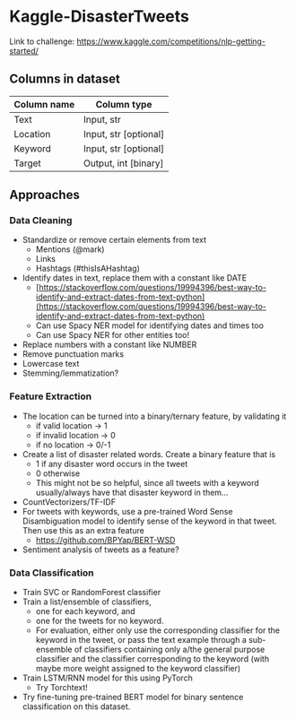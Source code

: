 # Kaggle-DisasterTweets

Link to challenge: https://www.kaggle.com/competitions/nlp-getting-started/

## Columns in dataset

| Column name | Column type |
| --- | --- |
| Text | Input, str |
| Location | Input, str [optional] |
| Keyword | Input, str [optional] |
| Target | Output, int [binary] |

## Approaches

### Data Cleaning

- Standardize or remove certain elements from text
    - Mentions (@mark)
    - Links
    - Hashtags (#thisIsAHashtag)
- Identify dates in text, replace them with a constant like DATE
    - [https://stackoverflow.com/questions/19994396/best-way-to-identify-and-extract-dates-from-text-python](https://stackoverflow.com/questions/19994396/best-way-to-identify-and-extract-dates-from-text-python)
    - Can use Spacy NER model for identifying dates and times too
    - Can use Spacy NER for other entities too!
- Replace numbers with a constant like NUMBER
- Remove punctuation marks
- Lowercase text
- Stemming/lemmatization?

### Feature Extraction

- The location can be turned into a binary/ternary feature, by validating it
    - if valid location → 1
    - if invalid location → 0
    - if no location → 0/-1
- Create a list of disaster related words. Create a binary feature that is
    - 1 if any disaster word occurs in the tweet
    - 0 otherwise
    - This might not be so helpful, since all tweets with a keyword usually/always have that disaster keyword in them…
- CountVectorizers/TF-IDF
- For tweets with keywords, use a pre-trained Word Sense Disambiguation model to identify sense of the keyword in that tweet. Then use this as an extra feature
    - https://github.com/BPYap/BERT-WSD
- Sentiment analysis of tweets as a feature?

### Data Classification

- Train SVC or RandomForest classifier
- Train a list/ensemble of classifiers,
    - one for each keyword, and
    - one for the tweets for no keyword.
    - For evaluation, either only use the corresponding classifier for the keyword in the tweet, or pass the text example through a sub-ensemble of classifiers containing only a/the general purpose classifier and the classifier corresponding to the keyword (with maybe more weight assigned to the keyword classifier)
- Train LSTM/RNN model for this using PyTorch
    - Try Torchtext!
- Try fine-tuning pre-trained BERT model for binary sentence classification on this dataset.